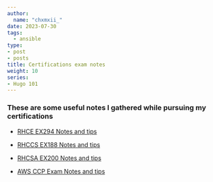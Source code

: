 ```yaml
---
author:
  name: "chxmxii_"
date: 2023-07-30
tags:
  - ansible
type:
- post
- posts
title: Certifications exam notes
weight: 10
series:
- Hugo 101
---
```

### These are some useful notes I gathered while pursuing my certifications 

- [RHCE EX294 Notes and tips](https://chxmxii.github.io/portfolio/rhce/main.html)

- [RHCCS EX188 Notes and tips](https://chxmxii.github.io/portfolio/rhccs/rhccs.html)

- [RHCSA EX200 Notes and tips](https://chxmxii.gitbook.io/system-management-tasks/)
    
- [AWS CCP Exam Notes and tips](https://chxmxii.gitbook.io/aws-ccp/)
